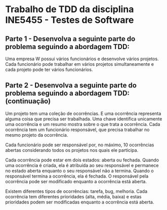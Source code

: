 # Trabalho de TDD da disciplina INE5455 - Testes de Software

## Parte 1 - Desenvolva a seguinte parte do problema seguindo a abordagem TDD:

Uma empresa W possui vários funcionários e desenvolve vários
projetos. Cada funcionário pode trabalhar em vários projetos
simultaneamente e cada projeto pode ter vários funcionários.

## Parte 2 - Desenvolva a seguinte parte do problema seguindo a abordagem TDD: (continuação)

Um projeto tem uma coleção de ocorrências. E uma ocorrência
representa alguma coisa que precisa ser trabalhada. Uma
chave identifica unicamente uma ocorrência e um resumo
mostra sobre o que trata a ocorrência. Cada ocorrência tem
um funcionário responsável, que precisa trabalhar no mesmo
projeto da ocorrência.

Cada funcionário pode ser responsável por, no máximo, 10
ocorrências abertas considerando todos os projetos nos quais
ele participa.

Cada ocorrência pode estar em dois estados: aberta ou fechada.
Quando uma ocorrência é criada, ela é atribuída ao seu
responsável e permanece no estado aberta enquanto o seu
responsável não a termina. Quando o responsável termina a
ocorrência, ela é fechada. O responsável pela ocorrência pode
ser modificado enquanto a ocorrência está aberta.

Existem diferentes tipos de ocorrências: tarefa, bug, melhoria.
Cada ocorrência tem diferentes prioridades (alta, média,
baixa) e estas prioridades podem ser modificadas enquanto a
ocorrência está aberta.